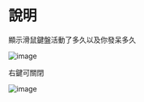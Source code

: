 # 說明
顯示滑鼠鍵盤活動了多久以及你發呆多久

![image](https://user-images.githubusercontent.com/21698187/179354772-6b945ede-e64f-4d1f-bb2e-5f081355d30d.png)

右鍵可關閉

![image](https://user-images.githubusercontent.com/21698187/179354793-602c2ffd-dfa3-4a00-aae6-600be877c4b7.png)

